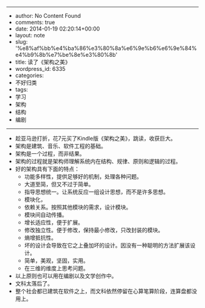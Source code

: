 - --
- author: No Content Found
- comments: true
- date: 2014-01-19 02:20:14+00:00
- layout: note
- slug: '%e8%af%bb%e4%ba%86%e3%80%8a%e6%9e%b6%e6%9e%84%e4%b9%8b%e7%be%8e%e3%80%8b'
- title: 读了《架构之美》
- wordpress_id: 6335
- categories:
- 不好归类
- tags:
- 学习
- 架构
- 结构
- 编剧
- --
- 趁亚马逊打折，花7元买了Kindle版《架构之美》，跳读，收获巨大。
- 架构是建筑、音乐、软件工程的基础。
- 架构是一个过程，而非结果。
- 架构的过程就是架构师理解系统内在结构、规律、原则和逻辑的过程。
- 好的架构具有下面的特点：
    - 功能多样性，提供足够好的机制，处理各种问题。
    - 大道至简，但又不过于简单。
    - 指导思想统一。让系统反应一组设计思想，而不是许多思想。
    - 模块化，
    - 依赖关系。按照其他模块的需求，设计模块。
    - 模块间自动传播。
    - 增长适应性，便于扩展。
    - 修改独立性。便于修改，保持最小修改，只改封装的模块。
    - 熵增抵抗性。
    - 坏的设计会导致在它之上叠加坏的设计。因没有一种聪明的方法扩展该设计。
    - 简单，美观，坚固，实用。
    - 在三维的维度上思考问题。
- 以上原则也可以用在编剧以及文学创作中。
- 文科太落后了。
- 整个社会都已建筑在软件之上，而文科依然停留在心算笔算阶段，连算盘都没用上。
